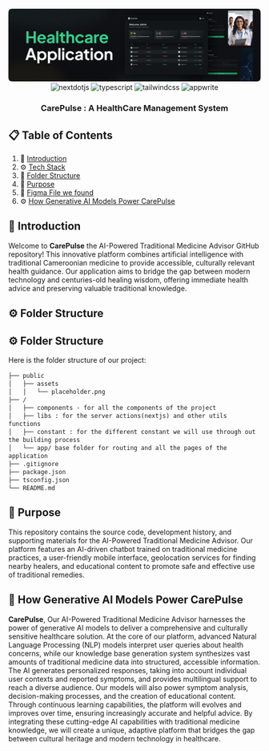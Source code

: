 <div align="center">
  <br />
    <a href="#">
      <img src="./public/assets/placeholder.png" alt="Care Pulse Banner">
    </a>
  <br />

  <div>
    <img src="https://img.shields.io/badge/-Next_JS-black?style=for-the-badge&logoColor=white&logo=nextdotjs&color=000000" alt="nextdotjs" />
    <img src="https://img.shields.io/badge/-TypeScript-black?style=for-the-badge&logoColor=white&logo=typescript&color=3178C6" alt="typescript" />
    <img src="https://img.shields.io/badge/-Tailwind_CSS-black?style=for-the-badge&logoColor=white&logo=tailwindcss&color=06B6D4" alt="tailwindcss" />
    <img src="https://img.shields.io/badge/-Appwrite-black?style=for-the-badge&logoColor=white&logo=appwrite&color=FD366E" alt="appwrite" />
  </div>

  <h3 align="center"> <b>CarePulse : </b> A HealthCare Management System</h3>

</div>

## 📋 <a name="table">Table of Contents</a>

1. 🤖 [Introduction](#introduction)
2. ⚙️ [Tech Stack](#tech-stack)
3. 🔋 [Folder Structure](#folder-structure)
4. 🔋 [Purpose](#purpose)
4. 📜 [Figma File we found](https://www.figma.com/design/kWioE0fyIqd6pbWIZfOcEM/Healthcare-System?ck_subscriber_id=2095049958&node-id=2-2&t=vKONn57pd2nBAbqX-1&utm_campaign=Landing%20Page%20or%20Form%20-%206650921&utm_medium=email&utm_source=convertkit)
5. ⚙️ [How Generative AI Models Power CarePulse](#carepulse)


## <a name="introduction">🤖 Introduction</a>

Welcome to **CarePulse** the AI-Powered Traditional Medicine Advisor GitHub repository! This innovative platform combines artificial intelligence with traditional Cameroonian medicine to provide accessible, culturally relevant health guidance. Our application aims to bridge the gap between modern technology and centuries-old healing wisdom, offering immediate health advice and preserving valuable traditional knowledge.


## <a name="tech-stack">⚙️ Folder Structure</a>

## <a name="folder-structure">⚙️ Folder Structure</a>

Here is the folder structure of our project:

```
├── public
│   ├── assets
│   │   └── placeholder.png
├── /
│   ├── components - for all the components of the project
│   ├── libs : for the server actions(nextjs) and other utils functions
│   ├── constant : for the different constant we will use through out the building process
│   └── app/ base folder for routing and all the pages of the application
├── .gitignore
├── package.json
├── tsconfig.json
└── README.md
```
## <a name="purpose">🔋 Purpose</a>

This repository contains the source code, development history, and supporting materials for the AI-Powered Traditional Medicine Advisor. Our platform features an AI-driven chatbot trained on traditional medicine practices, a user-friendly mobile interface, geolocation services for finding nearby healers, and educational content to promote safe and effective use of traditional remedies. 



## <a name="carepulse">🔋 How Generative AI Models Power CarePulse</a>

 **CarePulse**, Our AI-Powered Traditional Medicine Advisor harnesses the power of generative AI models to deliver a comprehensive and culturally sensitive healthcare solution. At the core of our platform, advanced Natural Language Processing (NLP) models interpret user queries about health concerns, while our knowledge base generation system synthesizes vast amounts of traditional medicine data into structured, accessible information. The AI generates personalized responses, taking into account individual user contexts and reported symptoms, and provides multilingual support to reach a diverse audience. Our models will also power symptom analysis, decision-making processes, and the creation of educational content. Through continuous learning capabilities, the platform will evolves and improves over time, ensuring increasingly accurate and helpful advice. By integrating these cutting-edge AI capabilities with traditional medicine knowledge, we will create a unique, adaptive platform that bridges the gap between cultural heritage and modern technology in healthcare.

